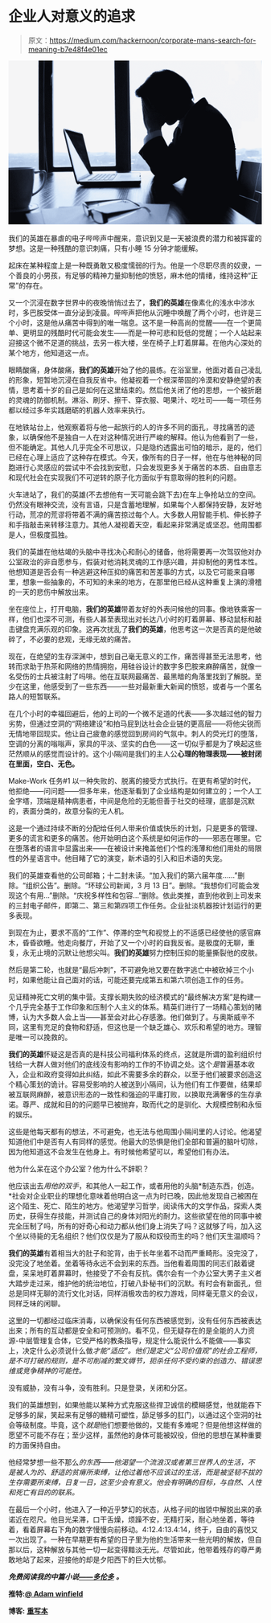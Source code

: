 # 企业人对意义的追求

> 原文：<https://medium.com/hackernoon/corporate-mans-search-for-meaning-b7e48f4e01ec>

![](img/e298a775ddd293b515ff987f2dfd8ef3.png)

我们的英雄在暴虐的电子哔哔声中醒来，意识到又是一天被浪费的潜力和被挥霍的梦想。这是一种残酷的意识刺痛，只有小睡 15 分钟才能缓解。

起床在某种程度上是一种既勇敢又极度懦弱的行为。他是一个尽职尽责的奴隶，一个善良的小男孩，有足够的精神力量抑制他的愤怒，麻木他的情绪，维持这种“正常”的存在。

又一个沉浸在数字世界中的夜晚悄悄过去了，**我们的英雄**在像素化的浅水中涉水时，多巴胺受体一直分泌到凌晨。哔哔声把他从沉睡中唤醒了两个小时，也许是三个小时，这是他从痛苦中得到的唯一喘息。这不是一种高尚的觉醒——在一个更简单、更明显的残酷时代可能会发生——而是一种可悲和贬低的觉醒；一个人站起来迎接这个微不足道的挑战，去另一栋大楼，坐在椅子上盯着屏幕。在他内心深处的某个地方，他知道这一点。

眼睛酸痛，身体酸痛，**我们的英雄**开始了他的晨练。在浴室里，他面对着自己凌乱的形象，短暂地沉浸在自我反省中。他凝视着一个根深蒂固的冷漠和安静绝望的表情，思考着十岁的自己是如何在这里结束的。然后他关闭了他的思想，一个被折磨的灵魂的防御机制。淋浴、刷牙、擦干、穿衣服、喝果汁、吃吐司——每一项任务都以经过多年实践磨砺的机器人效率来执行。

在地铁站台上，他观察着将与他一起旅行的人的许多不同的面孔，寻找痛苦的迹象，以确保他不是独自一人在对这种情况进行严峻的解释。他认为他看到了一些，但不能确定。其他人几乎完全不可思议，只是隐约透露出可怕的暗示，是的，他们已经在心理上适应了这种存在模式。今天，像所有的日子一样，他在与他神秘的同胞进行心灵感应的尝试中不会找到安慰，只会发现更多关于痛苦的本质、自由意志和现代社会在实现我们不可逆转的原子化方面似乎有意取得的胜利的问题。

火车进站了，我们的英雄(不去想他有一天可能会跳下去)在车上争抢站立的空间。仍然没有眼神交流，没有言语，只是含蓄地理解，如果每个人都保持安静，友好地行动，荒凉的荒谬将带着不满的痛苦掠过每个人。大多数人用智能手机、伸长脖子和手指敲击来转移注意力。其他人凝视着天空，看起来非常满足或坚忍。他周围都是人，但极度孤独。

我们的英雄在他枯竭的头脑中寻找决心和耐心的储备，他将需要再一次驾驭他对办公室政治的非自愿参与，假装对他消耗灵魂的工作感兴趣，并抑制他的男性本性。他想知道是否会有一种逃避这种压抑的痛苦和苦差事的方式，以及它可能来自哪里，想象一些抽象的，不可知的未来的地方，在那里他已经从这种重复上演的滑稽的一天的悲伤中解放出来。

坐在座位上，打开电脑，**我们的英雄**带着友好的外表问候他的同事。像地铁乘客一样，他们也深不可测，有些人甚至表现出对长达八小时的盯着屏幕、移动鼠标和敲击键盘充满乐观的印象。这再次扰乱了**我们的英雄**，他思考这一次是否真的是他破碎了，不必要的悲观，无缘无故的痛苦。

现在，在绝望的生存深渊中，想到自己毫无意义的工作，痛苦得甚至无法思考，他转而求助于热茶和网络的热情拥抱，用硅谷设计的数字多巴胺来麻醉痛苦，就像一名受伤的士兵被注射了吗啡。他在互联网最痛苦、最黑暗的角落里找到了解脱。至少在这里，他感受到了一些东西——一些对最新重大新闻的愤怒，或者与一个匿名路人的短暂联系。

在几个小时的幸福回避后，他的上司的一个微不足道的代表——多次越过他的智力劣势，但通过空洞的“网络建设”和拍马屁到达社会企业链的更高层——将他尖锐而无情地带回现实。他让自己疲惫的感觉回到房间的气氛中。刺人的荧光灯的堕落，空调的分离的嗡嗡声，家具的平淡、坚实的白色——这一切似乎都是为了唤起这些茫然顺从的感觉而设计的。这个小隔间是我们的主人公**心理的物理表现——被封闭在里面，空白、无色。**

Make-Work 任务#1 以一种失败的、脱离的接受方式执行。在更有希望的时代，他拒绝——问问题——但多年来，他逐渐看到了企业结构是如何建立的；一个人工金字塔，顶端是精神病患者，中间是危险的无能但善于社交的经理，底部是沉默的，表面分类的，故意分裂的无人机。

这是一个通过持续不断的分配给任何人带来价值或快乐的计划，只是更多的管理、更多的谎言和更多的痛苦。他开始明白这个系统是如何运作的——邪恶在哪里。它在堕落者的语言中显露出来——在被设计来掩盖他们个性的浅薄和他们用处的局限性的外星语言中。他目睹了它的演变，新术语的引入和旧术语的失宠。

我们的英雄查看他的公司邮箱；十二封未读。“加入我们的第六届年度……”删除。“组织公告”。删除。“环球公司新闻，3 月 13 日”。删除。“我想你们可能会发现这个有用…”删除。“庆祝多样性和包容…”删除。依此类推，直到他收到上司发来的三封电子邮件，即第二、第三和第四项工作任务。企业扯淡机器按计划运行的更多表现。

到现在为止，要求不高的“工作”、停滞的空气和视觉上的不适感已经使他的感官麻木，昏昏欲睡。他走向餐厅，开始了又一个小时的自我反省。是极度的无聊，重复，永无止境的沉默让他想尖叫。**我们的英雄**努力控制压抑的能量撕裂他的皮肤。

然后是第二轮，也就是“最后冲刺”，不可避免地又要在数字逃亡中被砍掉三个小时，如果他能让自己面对的话，可能还要完成第五和第六项创造工作的任务。

见证精神死亡文明的集中营。支撑长期失败的经济模式的“最终解决方案”是构建一个几乎完全基于工作印象和压制个人主义的体系。精英们进行了一场精心策划的赌博，认为大多数人会上当——甚至会对此心存感激。他们做到了。与奥斯威辛不同，这里有充足的食物和舒适，但这也是一个缺乏雄心、欢乐和希望的地方。理智是唯一可以挽救的。

**我们的英雄**怀疑这是否真的是科技公司福利体系的终点，这就是所谓的盈利组织付钱给一大群人做对他们的底线没有影响的工作的不协调之处。这个*是*普遍基本收入，企业和政府变得如此纠结，如此不需要多余的群众，以至于他们被要求创造这个精心策划的诡计。容易受影响的人被送到小隔间，认为他们有工作要做，结果却被互联网麻醉，被意识形态的一致性和强迫的平庸打败，以换取充满奢侈的生存承诺。尊严、成就和目的的问题早已被抛弃，取而代之的是驯化、大规模控制和永恒的娱乐。

这些是他每天都有的想法，不可避免，也无法与他周围小隔间里的人讨论。他渴望知道他们中是否有人有同样的感觉。他最大的恐惧是他们全部和普遍的脑叶切除，因为他知道这不会发生在他身上。有时候他希望可以，希望他们有办法。

他为什么呆在这个办公室？他为什么不辞职？

他应该出去*用他的双手*，和其他人一起工作，或者用他的头脑*制造东西，创造。*社会对企业职业的理想化意味着他明白这一点为时已晚，因此他发现自己被困在这个陌生、死亡、陌生的地方。他渴望学习哲学，阅读伟大的文学作品，探索人类历史，获得生存技能，并测试自己的身体对阳光的耐力。这些欲望在他的同事中被完全压制了吗，所有的好奇心和动力都从他们身上消失了吗？这就够了吗，加入这个坐以待毙的无名组织？他们仅仅是为了服从和奴役而生的吗？他们天生温顺吗？

**我们的英雄**有着相当大的肚子和驼背，由于长年坐着不动而严重畸形。没完没了，没完没了地坐着。坐着等待永远不会到来的东西。当他看着周围的同志们敲着键盘，呆呆地盯着屏幕时，他接受了不会有反抗。偶尔会有一个办公室大男子主义者大踏步走过来，维护他的统治地位，打破八卦秘书们的沉默。有时会有新面孔，但总是同样无聊的流行文化对话，同样消极攻击的权力游戏，同样毫无意义的会议，同样乏味的闲聊。

这里的一切都经过临床消毒，以确保没有任何东西被感觉到，没有任何东西被表达出来；所有的互动都是安全和可预测的。看不见，但无疑存在的是全能的人力资源-中层管理复合体，它受严格的教条指导，规定什么能说什么不能做——事实上，决定什么必须说什么做*才能“适应”。他们是定义“公司价值观”的社会工程师，是不可打破的规则，是不可削减的繁文缛节，扼杀任何不受约束的创造力、错误思维或竞争精神的可能性。*

没有威胁，没有斗争，没有胜利。只是登录，关闭和分区。

我们的英雄想到，如果他能以某种方式克服这些捍卫诚信的模糊感觉，他就能吞下足够多的屎，笑起来有足够的糖精可塑性，舔足够多的肛门，以通过这个空洞的社会等级制度。毕竟，这个*就是*他们想要他做的，又能有多难呢？但是他想这样做的愿望不可能不存在；至少这样，虽然他的身体可能被奴役，但他的思想在某种重要的方面保持自由。

他经常梦想一些不那么*的东西——他渴望一个流浪汉或者第三世界人的生活，不是被人为的、舒适的贫瘠所束缚，让他过着他不应该过的生活，而是被坚韧不拔的生存需要所束缚，日复一日，这至少会有意义。他会有明确的目标，与自然、人性和死亡有目的的联系。*

在最后一个小时，他进入了一种近乎梦幻的状态，从格子间的枷锁中解脱出来的承诺近在咫尺。他目光呆滞，口干舌燥，烦躁不安，无精打采，耐心地坐着，等待着，看着屏幕右下角的数字慢慢向前移动。4:12.4:13.4:14，终于，自由的喜悦又一次出现了。一种在早期更有希望的日子里为他的生活带来一些光明的解放，但自那以后，这种解放与其他一切一起变得黯淡无光。尽管如此，他带着残存的尊严勇敢地站了起来，迎接他的却是夕阳西下的巨大忧郁。

***免费阅读我的中篇小说***[***——多伦多***](/@adamwinfield/under-toronto-6d457338408d) ***。***

**推特:**[**@ Adam winfield**](https://twitter.com/adamwinfield)

**博客:** [**重写本**](https://palimpsestaw.wordpress.com/)